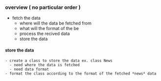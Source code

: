 

### overview ( no particular order )
- fetch the data
   - where will the data be fetched from
   - what will the format of the be
   - process the recived data
   - store the data


#### store the data
    - create a class to store the data ex. class News
      - need where the data is fetched
      - need data format
    - format the class according to the format of the fetched *news* data